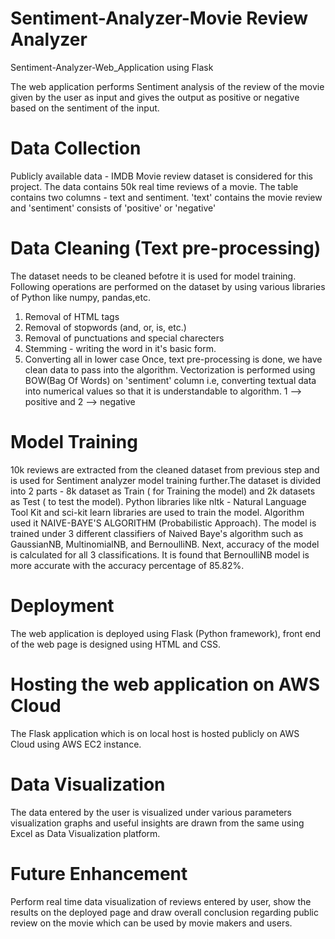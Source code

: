 # Sentiment-Analyzer-Movie Review Analyzer
Sentiment-Analyzer-Web_Application using Flask

The web application performs Sentiment analysis of the review of the movie given by the user as input and gives the output as positive or negative based on the sentiment of the input.

# Data Collection
Publicly available data - IMDB Movie review dataset is considered for this project. The data contains 50k real time reviews of a movie. The table contains two columns - text and sentiment. 'text' contains the movie review and 'sentiment' consists of 'positive' or 'negative'

# Data Cleaning (Text pre-processing)
The dataset needs to be cleaned befotre it is used for model training. Following operations are performed on the dataset by using various libraries of Python like numpy, pandas,etc.
1. Removal of HTML tags
2. Removal of stopwords (and, or, is, etc.)
3. Removal of punctuations and special charecters
4. Stemming - writing the word in it's basic form.
5. Converting all in lower case
Once, text pre-processing is done, we have clean data to pass into the algorithm.
Vectorization is performed using BOW(Bag Of Words) on 'sentiment' column i.e, converting textual data into numerical values so that it is understandable to algorithm. 1 --> positive and 2 --> negative

# Model Training
10k reviews are extracted from the cleaned dataset from previous step and is used for Sentiment analyzer model training further.The dataset is divided into 2 parts - 8k dataset as Train ( for Training the model) and 2k datasets as Test ( to test the model).
Python libraries like nltk - Natural Language Tool Kit and sci-kit learn libraries are used to train the model.
Algorithm used it NAIVE-BAYE'S ALGORITHM (Probabilistic Approach). The model is trained under 3 different classifiers of Naived Baye's algorithm such as GaussianNB, MultinomialNB, and BernoulliNB. Next, accuracy of the model is calculated for all 3 classifications. It is found that BernoulliNB model is more accurate with the accuracy percentage of 85.82%.

# Deployment
The web application is deployed using Flask (Python framework), front end of the web page is designed using HTML and CSS.

# Hosting the web application on AWS Cloud
The Flask application which is on local host is hosted publicly on AWS Cloud using AWS EC2 instance.

# Data Visualization
The data entered by the user is visualized under various parameters visualization graphs and useful insights are drawn from the same using Excel as Data Visualization platform.

# Future Enhancement
Perform real time data visualization of reviews entered by user, show the results on the deployed page and draw overall conclusion regarding public review on the movie which can be used by movie makers and users. 





